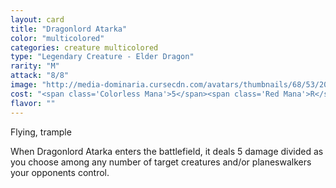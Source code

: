 ```yaml
---
layout: card
title: "Dragonlord Atarka"
color: "multicolored"
categories: creature multicolored
type: "Legendary Creature - Elder Dragon"
rarity: "M"
attack: "8/8"
image: "http://media-dominaria.cursecdn.com/avatars/thumbnails/68/53/200/283/635612358529923459.jpeg"
cost: "<span class='Colorless Mana'>5</span><span class='Red Mana'>R</span><span class='Green Mana'>G</span>"
flavor: ""
---
```


Flying, trample

When Dragonlord Atarka enters the battlefield, it deals 5 damage divided as you choose among any number of target creatures and/or planeswalkers your opponents control.
